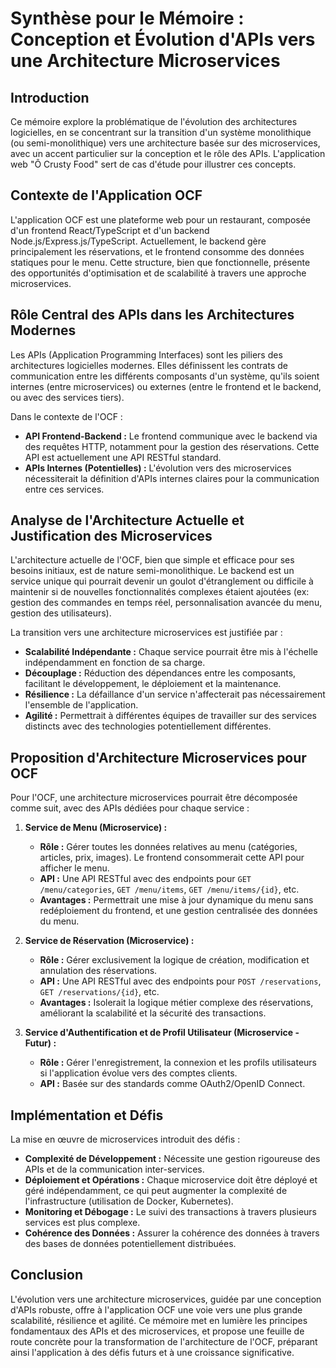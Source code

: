 # Synthèse pour le Mémoire : Conception et Évolution d'APIs vers une Architecture Microservices

## Introduction
Ce mémoire explore la problématique de l'évolution des architectures logicielles, en se concentrant sur la transition d'un système monolithique (ou semi-monolithique) vers une architecture basée sur des microservices, avec un accent particulier sur la conception et le rôle des APIs. L'application web "Ô Crusty Food" sert de cas d'étude pour illustrer ces concepts.

## Contexte de l'Application OCF
L'application OCF est une plateforme web pour un restaurant, composée d'un frontend React/TypeScript et d'un backend Node.js/Express.js/TypeScript. Actuellement, le backend gère principalement les réservations, et le frontend consomme des données statiques pour le menu. Cette structure, bien que fonctionnelle, présente des opportunités d'optimisation et de scalabilité à travers une approche microservices.

## Rôle Central des APIs dans les Architectures Modernes
Les APIs (Application Programming Interfaces) sont les piliers des architectures logicielles modernes. Elles définissent les contrats de communication entre les différents composants d'un système, qu'ils soient internes (entre microservices) ou externes (entre le frontend et le backend, ou avec des services tiers).

Dans le contexte de l'OCF :
*   **API Frontend-Backend :** Le frontend communique avec le backend via des requêtes HTTP, notamment pour la gestion des réservations. Cette API est actuellement une API RESTful standard.
*   **APIs Internes (Potentielles) :** L'évolution vers des microservices nécessiterait la définition d'APIs internes claires pour la communication entre ces services.

## Analyse de l'Architecture Actuelle et Justification des Microservices
L'architecture actuelle de l'OCF, bien que simple et efficace pour ses besoins initiaux, est de nature semi-monolithique. Le backend est un service unique qui pourrait devenir un goulot d'étranglement ou difficile à maintenir si de nouvelles fonctionnalités complexes étaient ajoutées (ex: gestion des commandes en temps réel, personnalisation avancée du menu, gestion des utilisateurs).

La transition vers une architecture microservices est justifiée par :
*   **Scalabilité Indépendante :** Chaque service pourrait être mis à l'échelle indépendamment en fonction de sa charge.
*   **Découplage :** Réduction des dépendances entre les composants, facilitant le développement, le déploiement et la maintenance.
*   **Résilience :** La défaillance d'un service n'affecterait pas nécessairement l'ensemble de l'application.
*   **Agilité :** Permettrait à différentes équipes de travailler sur des services distincts avec des technologies potentiellement différentes.

## Proposition d'Architecture Microservices pour OCF
Pour l'OCF, une architecture microservices pourrait être décomposée comme suit, avec des APIs dédiées pour chaque service :

1.  **Service de Menu (Microservice) :**
    *   **Rôle :** Gérer toutes les données relatives au menu (catégories, articles, prix, images). Le frontend consommerait cette API pour afficher le menu.
    *   **API :** Une API RESTful avec des endpoints pour `GET /menu/categories`, `GET /menu/items`, `GET /menu/items/{id}`, etc.
    *   **Avantages :** Permettrait une mise à jour dynamique du menu sans redéploiement du frontend, et une gestion centralisée des données du menu.

2.  **Service de Réservation (Microservice) :**
    *   **Rôle :** Gérer exclusivement la logique de création, modification et annulation des réservations.
    *   **API :** Une API RESTful avec des endpoints pour `POST /reservations`, `GET /reservations/{id}`, etc.
    *   **Avantages :** Isolerait la logique métier complexe des réservations, améliorant la scalabilité et la sécurité des transactions.

3.  **Service d'Authentification et de Profil Utilisateur (Microservice - Futur) :**
    *   **Rôle :** Gérer l'enregistrement, la connexion et les profils utilisateurs si l'application évolue vers des comptes clients.
    *   **API :** Basée sur des standards comme OAuth2/OpenID Connect.

## Implémentation et Défis
La mise en œuvre de microservices introduit des défis :
*   **Complexité de Développement :** Nécessite une gestion rigoureuse des APIs et de la communication inter-services.
*   **Déploiement et Opérations :** Chaque microservice doit être déployé et géré indépendamment, ce qui peut augmenter la complexité de l'infrastructure (utilisation de Docker, Kubernetes).
*   **Monitoring et Débogage :** Le suivi des transactions à travers plusieurs services est plus complexe.
*   **Cohérence des Données :** Assurer la cohérence des données à travers des bases de données potentiellement distribuées.

## Conclusion
L'évolution vers une architecture microservices, guidée par une conception d'APIs robuste, offre à l'application OCF une voie vers une plus grande scalabilité, résilience et agilité. Ce mémoire met en lumière les principes fondamentaux des APIs et des microservices, et propose une feuille de route concrète pour la transformation de l'architecture de l'OCF, préparant ainsi l'application à des défis futurs et à une croissance significative.
